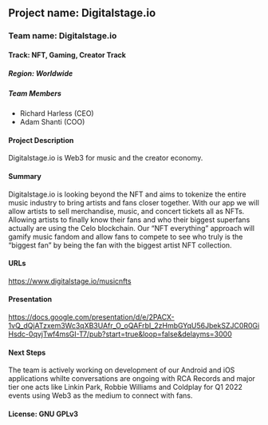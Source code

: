 ## Project name: Digitalstage.io
### Team name: Digitalstage.io
#### Track: NFT, Gaming, Creator Track

##### Region: Worldwide

##### Team Members
 - Richard Harless (CEO)
 - Adam Shanti (COO)

#### Project Description
Digitalstage.io is Web3 for music and the creator economy. 

#### Summary
Digitalstage.io is looking beyond the NFT and aims to tokenize the entire music industry to bring artists and fans closer together.  With our app we will allow artists to sell merchandise, music, and concert tickets all as NFTs.  Allowing artists to finally know their fans and who their biggest superfans actually are using the Celo blockchain.  Our “NFT everything” approach will gamify music fandom and allow fans to compete to see who truly is the “biggest fan” by being the fan with the biggest artist NFT collection.

#### URLs
https://www.digitalstage.io/musicnfts

#### Presentation
https://docs.google.com/presentation/d/e/2PACX-1vQ_dQjATzxem3Wc3qXB3UAfr_O_oQAFrbI_2zHmbGYqU56JbekSZJC0R0GiHsdc-0qvjTwf4msGI-T7/pub?start=true&loop=false&delayms=3000

#### Next Steps
The team is actively working on development of our Android and iOS applications whilte conversations are ongoing with RCA Records and major tier one acts like Linkin Park, Robbie Williams and Coldplay for Q1 2022 events using Web3 as the medium to connect with fans.

<!-- TODO: add -->
#### License: GNU GPLv3

